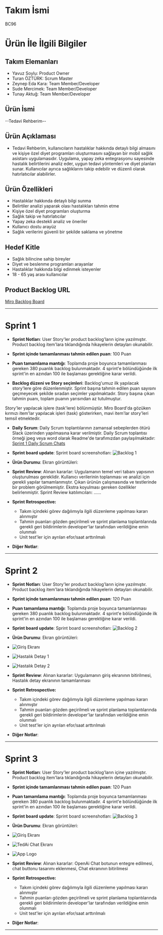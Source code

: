 # **Takım İsmi**

BC96

# Ürün İle İlgili Bilgiler

## Takım Elemanları
 
- Yavuz Soylu: Product Owner
- Turan ÖZTÜRK: Scrum Master
- Zeynep Eda Kara: Team Member/Developer
- Sude Mercimek: Team Member/Developer
- Tunay Aktuğ: Team Member/Developer

## Ürün İsmi

--Tedavi Rehberim--

## Ürün Açıklaması

- Tedavi Rehberim, kullanıcıların hastalıklar hakkında detaylı bilgi almasını ve kişiye özel diyet programları oluşturmasını sağlayan bir mobil sağlık asistanı uygulamasıdır. Uygulama, yapay zeka entegrasyonu sayesinde hastalık belirtilerini analiz eder, uygun tedavi yöntemleri ve diyet planları sunar. Kullanıcılar ayrıca sağlıklarını takip edebilir ve düzenli olarak hatırlatıcılar alabilirler.

## Ürün Özellikleri

- Hastalıklar hakkında detaylı bilgi sunma
- Belirtiler analizi yaparak olası hastalıkları tahmin etme
- Kişiye özel diyet programları oluşturma
- Sağlık takip ve hatırlatıcılar
- Yapay zeka destekli analiz ve öneriler
- Kullanıcı dostu arayüz
- Sağlık verilerini güvenli bir şekilde saklama ve yönetme

## Hedef Kitle

- Sağlık bilincine sahip bireyler
- Diyet ve beslenme programları arayanlar
- Hastalıklar hakkında bilgi edinmek isteyenler
- 18 - 65 yaş arası kullanıcılar

## Product Backlog URL

[Miro Backlog Board](https://miro.com/app/board/uXjVK06_Glo=/?share_link_id=650079859782)

---

# Sprint 1

- **Sprint Notları**: User Story'ler product backlog'ların içine yazılmıştır. Product backlog item'lara tıklandığında hikayelerin detayları okunabilir.

- **Sprint içinde tamamlanması tahmin edilen puan**: 100 Puan

- **Puan tamamlama mantığı**: Toplamda proje boyunca tamamlanması gereken 380 puanlık backlog bulunmaktadır. 4 sprint'e bölündüğünde ilk sprint'in en azından 100 ile başlaması gerektiğine karar verildi.

- **Backlog düzeni ve Story seçimleri**: Backlog'umuz ilk yapılacak story'lere göre düzenlenmiştir. Sprint başına tahmin edilen puan sayısını geçmeyecek şekilde sıradan seçimler yapılmaktadır. Story başına çıkan tahmin puanı, toplam puanın yarısından az tutulmuştur. 

Story'ler yapılacak işlere (task'lere) bölünmüştür. Miro Board'da gözüken kırmızı item'lar yapılacak işleri (task) gösterirken, mavi item'lar story'leri temsil etmektedir.

- **Daily Scrum**: Daily Scrum toplantılarının zamansal sebeplerden ötürü Slack üzerinden yapılmasına karar verilmiştir. Daily Scrum toplantısı örneği jpeg veya word olarak Readme'de tarafımızdan paylaşılmaktadır: [Sprint 1 Daily Scrum Chats](https://github.com/OyunveUygulamaAkademisi/BootcampScrumTemplate/blob/main/ProjectManagement/Sprint1Documents/DailyScrumMeetingNotesSprint1.docx?raw=true)

- **Sprint board update**: Sprint board screenshotları: 
![Backlog 1](https://raw.githubusercontent.com/yvzsylu/Bootcamp96/main/ProjectManagement/Sprint1Documents/backlog1.jpg) 

- **Ürün Durumu**: Ekran görüntüleri:

- **Sprint Review**: 
Alınan kararlar: Uygulamanın temel veri tabanı yapısının oluşturulması gereklidir. Kullanıcı verilerinin toplanması ve analizi için gerekli yapılar tamamlanmıştır. Çıkan ürünün çalışmasında ve testlerinde bir problem görülmemiştir. Ekstra koyulması gereken özellikler belirlenmiştir. Sprint Review katılımcıları: ......

- **Sprint Retrospective:**
  - Takım içindeki görev dağılımıyla ilgili düzenleme yapılması kararı alınmıştır
  - Tahmin puanları gözden geçirilmeli ve sprint planlama toplantılarında gerekli geri bildirimlerin developer'lar tarafından verildiğine emin olunmalı
  - Unit test'ler için ayrılan efor/saat arttırılmalı 

- **Diğer Notlar**:

---

# Sprint 2


- **Sprint Notları**: User Story'ler product backlog'ların içine yazılmıştır. Product backlog item'lara tıklandığında hikayelerin detayları okunabilir.

- **Sprint içinde tamamlanması tahmin edilen puan**: 120 Puan

- **Puan tamamlama mantığı**: Toplamda proje boyunca tamamlanması gereken 380 puanlık backlog bulunmaktadır. 4 sprint'e bölündüğünde ilk sprint'in en azından 100 ile başlaması gerektiğine karar verildi.

- **Sprint board update**: Sprint board screenshotları: 
![Backlog 2](https://raw.githubusercontent.com/yvzsylu/Bootcamp96/main/ProjectManagement/Sprint2Documents/backlog2.png) 

- **Ürün Durumu**: Ekran görüntüleri:
- ![Giriş Ekranı](https://raw.githubusercontent.com/yvzsylu/Bootcamp96/main/ProjectManagement/Sprint2Documents/giris_ekrani.png) 
- ![Hastalık Detay 1](https://raw.githubusercontent.com/yvzsylu/Bootcamp96/main/ProjectManagement/Sprint2Documents/hastalik_detay1.png) 
- ![Hastalık Detay 2](https://raw.githubusercontent.com/yvzsylu/Bootcamp96/main/ProjectManagement/Sprint2Documents/hastalik_detay2.png) 

- **Sprint Review**: 
Alınan kararlar: Uygulamanın giriş ekranının bitirilmesi, Hastalık detay ekranının tamamlanması

- **Sprint Retrospective:**
  - Takım içindeki görev dağılımıyla ilgili düzenleme yapılması kararı alınmıştır
  - Tahmin puanları gözden geçirilmeli ve sprint planlama toplantılarında gerekli geri bildirimlerin developer'lar tarafından verildiğine emin olunmalı
  - Unit test'ler için ayrılan efor/saat arttırılmalı 

- **Diğer Notlar**:


---

# Sprint 3


- **Sprint Notları**: User Story'ler product backlog'ların içine yazılmıştır. Product backlog item'lara tıklandığında hikayelerin detayları okunabilir.

- **Sprint içinde tamamlanması tahmin edilen puan**: 120 Puan

- **Puan tamamlama mantığı**: Toplamda proje boyunca tamamlanması gereken 380 puanlık backlog bulunmaktadır. 4 sprint'e bölündüğünde ilk sprint'in en azından 100 ile başlaması gerektiğine karar verildi.

- **Sprint board update**: Sprint board screenshotları: 
![Backlog 3](https://raw.githubusercontent.com/yvzsylu/Bootcamp96/main/ProjectManagement/Sprint3Documents/backlog3.jpg) 

- **Ürün Durumu**: Ekran görüntüleri:
- ![Giriş Ekranı](https://raw.githubusercontent.com/yvzsylu/Bootcamp96/main/ProjectManagement/Sprint2Documents/giris_ekrani.png) 
- ![TedAi Chat Ekranı](https://raw.githubusercontent.com/yvzsylu/Bootcamp96/main/ProjectManagement/Sprint3Documents/TedAi_chat_screen.png) 
- ![App Logo](https://raw.githubusercontent.com/yvzsylu/Bootcamp96/main/ProjectManagement/Sprint2Documents/tedavi_rehberim_app_logo.jpeg) 

- **Sprint Review**: 
Alınan kararlar: OpenAi Chat botunun entegre edilmesi, chat buttonu tasarımı eklenmesi, Chat ekranının bitirilmesi

- **Sprint Retrospective:**
  - Takım içindeki görev dağılımıyla ilgili düzenleme yapılması kararı alınmıştır
  - Tahmin puanları gözden geçirilmeli ve sprint planlama toplantılarında gerekli geri bildirimlerin developer'lar tarafından verildiğine emin olunmalı
  - Unit test'ler için ayrılan efor/saat arttırılmalı 

- **Diğer Notlar**:
---
